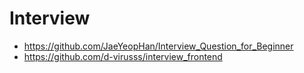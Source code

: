 # Interview

* <https://github.com/JaeYeopHan/Interview_Question_for_Beginner>
* <https://github.com/d-virusss/interview_frontend>
